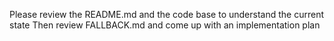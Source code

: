 Please review the README.md and the code base to understand the current state
Then review FALLBACK.md and come up with an implementation plan
